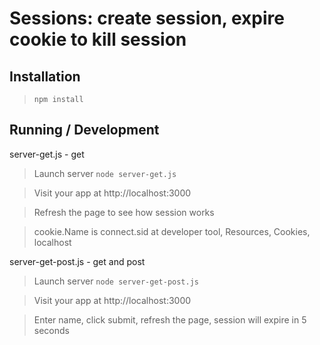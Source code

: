 Sessions: create session, expire cookie to kill session
===================================================

## Installation

> `npm install`

## Running / Development

server-get.js - get

> Launch server `node server-get.js`

> Visit your app at http://localhost:3000

> Refresh the page to see how session works

> cookie.Name is connect.sid at developer tool, Resources, Cookies, localhost

server-get-post.js - get and post

> Launch server `node server-get-post.js`

> Visit your app at http://localhost:3000

> Enter name, click submit, refresh the page, session will expire in 5 seconds
